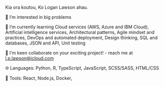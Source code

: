 Kia ora koutou, Ko Logan Lawson ahau.

👀 I’m interested in big problems

🌱 I’m currently learning Cloud services (AWS, Azure and IBM Cloud), Artificial intelligence services, Architectural patterns, Agile mindset and practices, DevOps and automated deployment, Design thinking, SQL and databases, JSON and API, Unit testing

🤝 I'm keen collaborate on your exciting project! - reach me at l.p.lawson@icloud.com

🌐 Languages: Python, R, TypeScript, JavaScript, SCSS/SASS, HTML/CSS

🔧 Tools: React, Node.js, Docker, 
